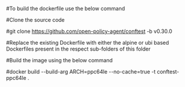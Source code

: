 #To build the dockerfile use the below command


#Clone the source code

#git clone https://github.com/open-policy-agent/conftest -b v0.30.0


#Replace the existing Dockerfile with either the alpine or ubi based Dockerfiles present in the respect sub-folders of this folder


#Build the image using the below command

#docker build --build-arg ARCH=ppc64le --no-cache=true -t conftest-ppc64le .
